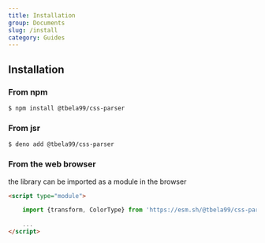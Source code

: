 ```yaml
---
title: Installation
group: Documents
slug: /install
category: Guides
---
```


## Installation

### From npm

```shell
$ npm install @tbela99/css-parser
```

### From jsr

```shell
$ deno add @tbela99/css-parser
```
### From the web browser

the library can be imported as a module in the browser

```html
<script type="module">

    import {transform, ColorType} from 'https://esm.sh/@tbela99/css-parser@1.3.2/web';

    ...
</script>
```